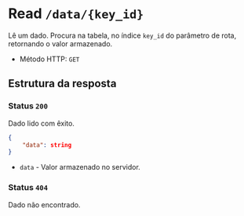 # Read `/data/{key_id}`

Lê um dado. Procura na tabela, no índice `key_id` do parâmetro de rota, retornando o valor armazenado.

- Método HTTP: `GET`

## Estrutura da resposta

### Status `200`

Dado lido com êxito.

```json
{
    "data": string
}
```

- `data` - Valor armazenado no servidor.

### Status `404`

Dado não encontrado.
